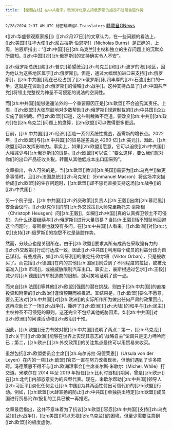 ```yaml
---
title: 【秘翻在线】在中共看来，欧洲对北京支持俄罗斯的抱怨不过是装腔作势
---
```

`2/28/2024 2:37 AM UTC 秘密翻譯組G-Translators` [轉載自GNews](https://gnews.org/articles/2347895)

《[[zh:华盛顿观察家报]]》[[zh:2月27日]]的文章认为，在一些问题的看法上，[[zh:美国]]驻华大使[[zh:尼古拉斯·伯恩斯]]（Nicholas Burns）是正确的，上周，伯恩斯指出：“[[zh:中国]]在[[zh:乌克兰]]主权和独立的生存问题上的沉默众所周知。[[zh:中国]]对[[zh:俄罗斯]]的支持确实令人不安”。

[[zh:俄罗斯总统]]弗[[zh:普京]]希望统治[[zh:乌克兰]]和[[zh:波罗的海]]地区，因为他认为这些地区属于[[zh:俄罗斯]]。但是，通过大幅增加进口来支持[[zh:俄罗斯]]，[[zh:中共国]]现在已经占到了[[zh:俄罗斯]]利润丰厚的[[zh:石油]]出口的一半，这就是在资助[[zh:俄罗斯]]的侵略[[zh:战争]]。这种支持凸显了[[zh:中国共产党]]将领土完整视为神圣不可侵犯的说法的空洞性。

而[[zh:中共国]]能够逍遥法外的一个重要原因正是[[zh:欧盟]]不会追究其责任。上周，[[zh:欧盟]]大张旗鼓地对少数帮助[[zh:俄罗斯]]规避制裁的[[zh:中共国]]企业实施了新制裁。但[[zh:欧盟]]知道，这些制裁微不足道。要改变[[zh:中共]][[zh:政府]]在[[zh:乌克兰]]问题上的盘算，[[zh:欧盟]]可以做得更多更远。

目前，[[zh:中共国]][[zh:经济]]面临一系列系统性挑战，亟需新的增长点。2022年，[[zh:欧盟]]与[[zh:中共国]]的贸易逆差高达 4290 亿[[zh:美元]]，因此，[[zh:欧盟]]可以发挥影响力。事实上，如果[[zh:欧盟]]愿意，它可以迫使[[zh:中共国]]大幅减少与[[zh:俄罗斯]]的贸易。[[zh:欧盟]]可以说：“要么这样，要么我们就对你们的出口产品征收关税，转而从其他低成本出口国采购”。

文章指出，令人可笑的是，当[[zh:欧盟]]教训[[zh:美国]]需要为[[zh:乌克兰]]做更多事情时，且[[zh:法国总统]][[zh:马克龙]]（Emmanuel Macron）将这场冲突描绘成[[zh:欧盟]]的生存问题时，[[zh:欧盟]]却不惩罚直接支持这场[[zh:战争]]的[[zh:中共国]]！

另一个例子是，[[zh:中共国]][[zh:外交政策]]负责人[[zh:王毅]]出席[[zh:慕尼黑]]安全会议时。[[zh:默克尔]]的前[[zh:外交政策]]大师克里斯托夫·豪斯根（Christoph Heusgen）问[[zh:王毅]]，如果[[zh:中国]]真的认真捍卫领土不可侵犯，为什么还要继续与[[zh:俄罗斯]]进行大量贸易？当[[zh:王毅]]恬不知耻地回避这个问题时，豪斯根也就没有多问。在[[zh:中共国]]人看来，[[zh:欧洲]]对[[zh:北京]]支持[[zh:俄罗斯]]的抱怨不过是装腔作势。

然而，分歧点也是关键所在。由于[[zh:欧盟]]要求其所有成员在采取强有力的[[zh:外交政策]]行动时达成一致，因此[[zh:中共国]]利用每个成员的利益分歧为自己谋利。有些成员，如[[zh:匈牙利]]的维克托·欧尔班（Viktor Orban），只是被收买了。而包括[[zh:德国]]在内的其他[[zh:国家]]则受到了不同程度的拉拢，或被允诺准入[[zh:市场]]，或被威胁限制汽车出口。事实上，豪斯根通过乞求[[zh:王毅]]减少对[[zh:德国]]汽车制造商的限制，就可笑地证明了这一点。

而来自[[zh:法国]]等其他[[zh:欧盟]]强国的潜在挑战，则由于[[zh:中共国]]的直接投资和附带的[[zh:政治]]谨慎预期而被推迟。其结果是，[[zh:欧盟]]要么不愿意，要么无法对[[zh:中共国]]对[[zh:欧洲]]的实际所作所为做出任何严肃的政策回应，这再次助长了一场[[zh:战争]]，撕碎了[[zh:欧洲]][[zh:大陆]]的和平与[[zh:民主]]主权神圣不可侵犯的原则。这还完全不包括其他威胁因素，如[[zh:中共国]]对[[zh:欧洲]]的间谍活动和[[zh:政治]]干预。

因此，[[zh:欧盟]]无力有效对抗[[zh:中共国]]说明了两点：第一，[[zh:马克龙]][[zh:关于]][[zh:欧洲]]能够在世界上实现其意志的“战略自主”论调只是无力呻吟而已；第二，[[zh:欧洲]][[zh:外交政策]]的关注焦点最终可以用贸易来收买。

虽然包括[[zh:欧盟委员会主席]][[zh:乌尔苏拉·冯德莱恩]]（Ursula von der Leyen）在内的一些[[zh:欧盟]]官员一直在努力改善现状，但他们遇到了许多障碍。冯德莱恩不得不与[[zh:欧洲理事会]]主席查尔斯·米歇尔（Michel. While）打交道。米歇尔在 2014 年至 2019 年担任[[zh:比利时首相]]期间，曾是[[zh:欧洲]]在[[zh:北约]]内部恣意妄为的典型代表。现在，米歇尔帮助[[zh:中共国]]领导人[[zh:习近平]]淡化任何会让[[zh:中国]]为其两面性付出可信代价的[[zh:欧盟]]行动。例如，[[zh:欧盟]]大肆宣扬的防止[[zh:中共国]]单独挑出特定[[zh:欧盟]]成员国进行贸易讹诈/报复的工具已被一再推迟。

文章最后指出，这并不意味着为了抗议[[zh:欧盟]]容忍[[zh:中共国]]支持[[zh:乌克兰]][[zh:战争]]，[[zh:美国]]可以无视[[zh:乌克兰]]的困境，但至少需要注意到[[zh:欧盟]]的极度虚伪。
